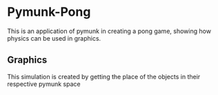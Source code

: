 # Pymunk-Pong
This is an application of pymunk in creating a pong game, showing how physics can be used in graphics.

## Graphics
This simulation is created by getting the place of the objects in their respective pymunk space
